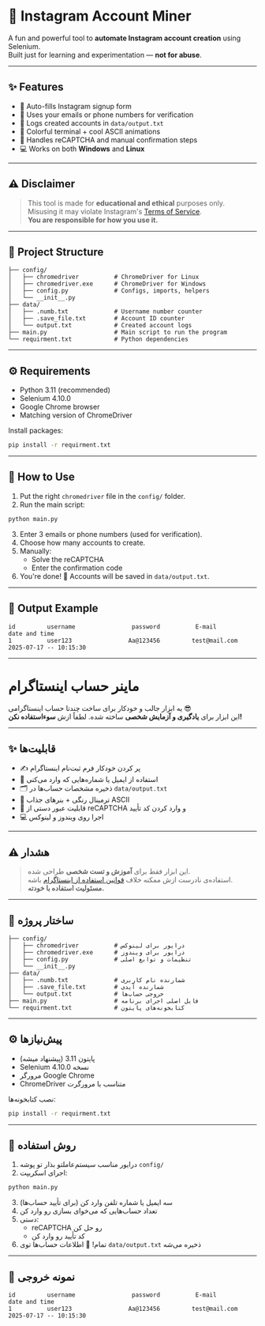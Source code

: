 
# 🤖 Instagram Account Miner

A fun and powerful tool to **automate Instagram account creation** using Selenium.  
Built just for learning and experimentation — **not for abuse**.

---

## ✨ Features

- 🔄 Auto-fills Instagram signup form
- 📧 Uses your emails or phone numbers for verification
- 📝 Logs created accounts in `data/output.txt`
- 🌈 Colorful terminal + cool ASCII animations
- 🧠 Handles reCAPTCHA and manual confirmation steps
- 💻 Works on both **Windows** and **Linux**

---

## ⚠️ Disclaimer

> This tool is made for **educational and ethical** purposes only.  
> Misusing it may violate Instagram's [Terms of Service](https://help.instagram.com/581066165581870).  
> **You are responsible for how you use it.**

---

## 📁 Project Structure

```
├── config/
│   ├── chromedriver          # ChromeDriver for Linux
│   ├── chromedriver.exe      # ChromeDriver for Windows
│   ├── config.py             # Configs, imports, helpers
│   └── __init__.py
├── data/
│   ├── .numb.txt             # Username number counter
│   ├── .save_file.txt        # Account ID counter
│   └── output.txt            # Created account logs
├── main.py                   # Main script to run the program
└── requirment.txt            # Python dependencies
```

---

## ⚙️ Requirements

- Python 3.11 (recommended)
- Selenium 4.10.0
- Google Chrome browser
- Matching version of ChromeDriver

Install packages:

```bash
pip install -r requirment.txt
```

---

## 🚀 How to Use

1. Put the right `chromedriver` file in the `config/` folder.
2. Run the main script:

```bash
python main.py
```

3. Enter 3 emails or phone numbers (used for verification).
4. Choose how many accounts to create.
5. Manually:
   - Solve the reCAPTCHA
   - Enter the confirmation code
6. You're done! 🎉 Accounts will be saved in `data/output.txt`.

---

## 🧾 Output Example

```
id         username                password          E-mail             date and time 
1          user123                Aa@123456         test@mail.com      2025-07-17 -- 10:15:30
```

---

#  ماینر حساب اینستاگرام

یه ابزار جالب و خودکار برای ساخت چندتا حساب اینستاگرامی 😎  
این ابزار برای **یادگیری و آزمایش شخصی** ساخته شده. لطفاً ازش **سوءاستفاده نکن!**

---

## ✨ قابلیت‌ها

- ✍️ پر کردن خودکار فرم ثبت‌نام اینستاگرام
- 📲 استفاده از ایمیل یا شماره‌هایی که وارد می‌کنی
- 🗂 ذخیره مشخصات حساب‌ها در `data/output.txt`
- 🎨 ترمینال رنگی + بنرهای جذاب ASCII
- 🧩 قابلیت عبور دستی از reCAPTCHA و وارد کردن کد تأیید
- 💻 اجرا روی ویندوز و لینوکس

---

## ⚠️ هشدار

> این ابزار فقط برای **آموزش و تست شخصی** طراحی شده.  
> استفاده‌ی نادرست ازش ممکنه خلاف [قوانین استفاده از اینستاگرام](https://help.instagram.com/581066165581870) باشه.  
> **مسئولیت استفاده با خودته.**

---

## 📁 ساختار پروژه

```
├── config/
│   ├── chromedriver          # درایور برای لینوکس
│   ├── chromedriver.exe      # درایور برای ویندوز
│   ├── config.py             # تنظیمات و توابع اصلی
│   └── __init__.py
├── data/
│   ├── .numb.txt             # شمارنده نام کاربری
│   ├── .save_file.txt        # شمارنده آیدی
│   └── output.txt            # خروجی حساب‌ها
├── main.py                   # فایل اصلی اجرای برنامه
└── requirment.txt            # کتابخونه‌های پایتون
```

---

## ⚙️ پیش‌نیازها

- پایتون 3.11 (پیشنهاد میشه)
- Selenium نسخه 4.10.0
- مرورگر Google Chrome
- ChromeDriver متناسب با مرورگرت

نصب کتابخونه‌ها:

```bash
pip install -r requirment.txt
```

---

## 🚀 روش استفاده

1. درایور مناسب سیستم‌عاملتو بذار تو پوشه `config/`
2. اجرای اسکریپت:

```bash
python main.py
```

3. سه ایمیل یا شماره تلفن وارد کن (برای تأیید حساب‌ها)
4. تعداد حساب‌هایی که می‌خوای بسازی رو وارد کن
5. دستی:
   - reCAPTCHA رو حل کن
   - کد تأیید رو وارد کن
6. تمام! 🎉 اطلاعات حساب‌ها توی `data/output.txt` ذخیره می‌شه

---

## 🧾 نمونه خروجی

```
id         username                password          E-mail             date and time 
1          user123                Aa@123456         test@mail.com      2025-07-17 -- 10:15:30
```

